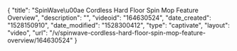 {
    "title": "SpinWave\u00ae Cordless Hard Floor Spin Mop Feature Overview",
    "description": "",
    "videoid": "164630524",
    "date_created": "1528150910",
    "date_modified": "1528300412",
    "type": "captivate",
    "layout": "video",
    "url": "\/v\/spinwave-cordless-hard-floor-spin-mop-feature-overview\/164630524"
}